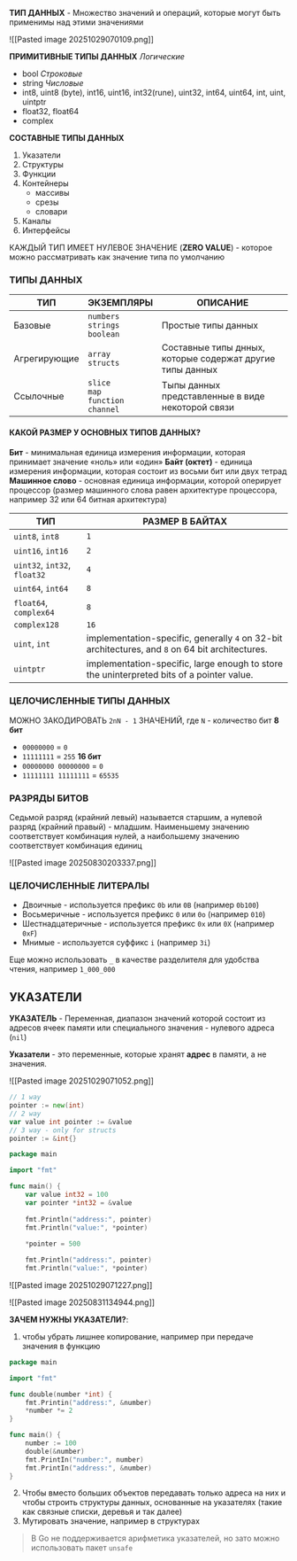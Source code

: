 **ТИП ДАННЫХ** - Множество значений и операций, которые могут быть применимы над этими значениями

![[Pasted image 20251029070109.png]]

**ПРИМИТИВНЫЕ ТИПЫ ДАННЫХ**
*Логические*
- bool
*Строковые*
- string
*Числовые*
- int8, uint8 (byte), int16, uint16, int32(rune), uint32, int64, uint64, int, uint, uintptr
- float32, float64
- complex

**СОСТАВНЫЕ ТИПЫ ДАННЫХ**
1.	Указатели
2.	Структуры
3.	Функции
4.	Контейнеры
	- массивы
	- срезы
	- словари
5.	Каналы
6. Интерфейсы

КАЖДЫЙ ТИП ИМЕЕТ НУЛЕВОЕ ЗНАЧЕНИЕ (**ZERO VALUE**) - которое можно рассматривать как значение типа по умолчанию

### ТИПЫ ДАННЫХ

| ТИП          | ЭКЗЕМПЛЯРЫ                                  | ОПИСАНИЕ                                                  |
| ------------ | ------------------------------------------- | --------------------------------------------------------- |
| Базовые      | `numbers`<br>`strings`<br>`boolean`         | Простые типы данных                                       |
| Агрегирующие | `array`<br>`structs`                        | Составные типы днных, которые содержат другие типы данных |
| Ссылочные    | `slice`<br>`map`<br>`function`<br>`channel` | Тыпы данных представленные в виде некоторой связи         |

#### КАКОЙ РАЗМЕР У ОСНОВНЫХ ТИПОВ ДАННЫХ?

**Бит** - минимальная единица измерения информации, которая принимает значение «ноль» или «один»
**Байт (октет)** - единица измерения информации, которая состоит из восьми бит или двух тетрад
**Машинное слово** - основная единица информации, которой оперирует процессор (размер машинного слова равен архитектуре процессора, например 32 или 64 битная архитектура)

| ТИП                          | РАЗМЕР В БАЙТАХ                                                                                  |
| ---------------------------- | ------------------------------------------------------------------------------------------------ |
| `uint8`, `int8`              | `1`                                                                                              |
| `uint16`, `int16`            | `2`                                                                                              |
| `uint32`, `int32`, `float32` | `4`                                                                                              |
| `uint64`, `int64`            | `8`                                                                                              |
| `float64`, `complex64`       | `8`                                                                                              |
| `complex128`                 | `16`                                                                                             |
| `uint`, `int`                | implementation-specific, generally `4` on 32-bit architectures, and `8` on 64 bit architectures. |
| `uintptr`                    | implementation-specific, large enough to store the uninterpreted bits of a pointer value.        |
### ЦЕЛОЧИСЛЕННЫЕ ТИПЫ ДАННЫХ

МОЖНО ЗАКОДИРОВАТЬ `2nN - 1` ЗНАЧЕНИЙ, где `N` - количество бит
**8 бит**
- `00000000` = `0`
- `11111111` = `255`
**16 бит**
- `00000000 00000000` = `0`
- `11111111 11111111` = `65535`

### РАЗРЯДЫ БИТОВ

Седьмой разряд (крайний левый) называется старшим, а нулевой разряд (крайний правый) - младшим. Наименьшему значению соответствует комбинация нулей, а наибольшему значению соответствует комбинация единиц

![[Pasted image 20250830203337.png]]

### ЦЕЛОЧИСЛЕННЫЕ ЛИТЕРАЛЫ
- Двоичные - используется префикс `0b` или `0B` (например `0b100`)
- Восьмеричные - используется префикс `0` или `0о` (например `010`)
- Шестнадцатеричные - используется префикс `0х` или `0Х` (например `0xF`)
- Мнимые - используется суффикс `i` (например `3i`)

Еще можно использовать `_` в качестве разделителя для удобства чтения, например `1_000_000`

## УКАЗАТЕЛИ

**УКАЗАТЕЛЬ** - Переменная, диапазон значений которой состоит из адресов ячеек памяти или специального значения - нулевого адреса (`nil`)

**Указатели** - это переменные, которые хранят **адрес** в памяти, а не значения.

![[Pasted image 20251029071052.png]]

```go
// 1 way 
pointer := new(int)
// 2 way 
var value int pointer := &value
// 3 way - only for structs 
pointer := &int{}
```

```go
package main

import "fmt"

func main() {
	var value int32 = 100
	var pointer *int32 = &value
	
	fmt.Println("address:", pointer) 
	fmt.Println("value:", *pointer)
	
	*pointer = 500

	fmt.Println("address:", pointer)
	fmt.Println("value:", *pointer)
```

![[Pasted image 20251029071227.png]]

![[Pasted image 20250831134944.png]]

**ЗАЧЕМ НУЖНЫ УКАЗАТЕЛИ?**: 
1. чтобы убрать лишнее копирование, например при передаче значения в функцию

```go
package main

import "fmt"

func double(number *int) {
	fmt.Printin("address:", &number)
	*number *= 2
}

func main() { 
	number := 100 
	double(&number)
	fmt.PrintIn("number:", number)
	fmt.PrintIn("address:", &number)
}
```

2. Чтобы вместо больших объектов передавать только адреса на них и чтобы строить структуры данных, основанные на указателях (такие как связные списки, деревья и так далее)
3. Мутировать значение, например в структурах

> В Go не поддерживается арифметика указателей, но зато можно использовать пакет `unsafe`














